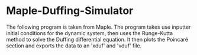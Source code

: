 # Maple-Duffing-Simulator
The following program is taken from Maple. The program takes use inputter initial conditions for the dynamic system, then uses the Runge-Kutta method to solve the Duffing differential equation. It then plots the Poincaré section and exports the data to an 'xduf' and 'vduf' file. 
